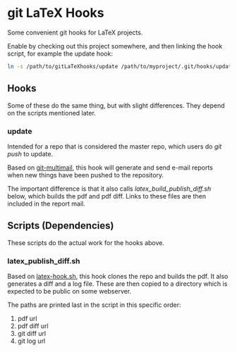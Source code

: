 # git LaTeX Hooks
Some convenient git hooks for LaTeX projects.

Enable by checking out this project somewhere, and then
linking the hook script, for example the update hook:

```bash
ln -s /path/to/gitLaTeXhooks/update /path/to/myproject/.git/hooks/update
```

## Hooks

Some of these do the same thing, but with slight differences. They
depend on the scripts mentioned later.

### update

Intended for a repo that is considered the master repo, which users do
_git push_ to update.

Based on [git-multimail](https://github.com/mhagger/git-multimail/),
this hook will generate and send e-mail reports when new things have
been pushed to the repository.

The important difference is that it also calls *latex_build_publish_diff.sh*
below, which builds the pdf and pdf diff. Links to these files are
then included in the report mail.

## Scripts (Dependencies)

These scripts do the actual work for the hooks above.

### latex_publish_diff.sh

Based on
[latex-hook.sh](https://gist.github.com/alexnederlof/5015614#file-latex-hook-sh),
this hook clones the repo and builds the pdf. It also generates a diff
and a log file. These are then copied to a directory which is expected
to be public on some webserver.

The paths are printed last in the script in this specific order:

1. pdf url
2. pdf diff url
3. git diff url
4. git log url
